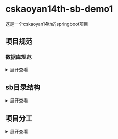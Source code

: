 # cskaoyan14th-sb-demo1
这是一个cskaoyan14th的springboot项目

## 项目规范

### 数据库规范
<details>
<summary>展开查看</summary>
<pre><code>.
database: cskaoyanmall
├── table: cskaoyan_mall_ad
├── table: cskaoyan_mall_address
├── table: cskaoyan_mall_admin
├── table: cskaoyan_mall_brand
├── table: cskaoyan_mall_cart
├── table: cskaoyan_mall_category
├── table: cskaoyan_mall_collect
├── table: cskaoyan_mall_comment
├── table: cskaoyan_mall_coupon
├── table: cskaoyan_mall_coupon_user
├── table: cskaoyan_mall_feedback
├── table: cskaoyan_mall_footprint
├── table: cskaoyan_mall_goods
├── table: cskaoyan_mall_goods_attribute
├── table: cskaoyan_mall_goods_product
├── table: cskaoyan_mall_goods_specification
├── table: cskaoyan_mall_groupon
├── table: cskaoyan_mall_groupon_rules
├── table: cskaoyan_mall_issue
├── table: cskaoyan_mall_keyword
├── table: cskaoyan_mall_log
├── table: cskaoyan_mall_order
├── table: cskaoyan_mall_order_goods
├── table: cskaoyan_mall_permission
├── table: cskaoyan_mall_region
├── table: cskaoyan_mall_role
├── table: cskaoyan_mall_search_history
├── table: cskaoyan_mall_storage
├── table: cskaoyan_mall_system
├── table: cskaoyan_mall_topic
├── table: cskaoyan_mall_user
└── table: cskaoyan_mall_user_formid
</code></pre>
</details>


## sb目录结构
<details>
<summary>展开查看</summary>
<pre><code>.
├── 33: lzl
└── src
     ├── main
     |    ├── java
     |    |    └── com
     |    |         └── cskaoyan14th
     |    |              ├── bean
     |    |              ├── config
     |    |              ├── controller
     |    |              ├── converter
     |    |              ├── generator
     |    |              ├── interceptor
     |    |              ├── mapper
     |    |              ├── service
     |    |              ├── util
     |    |              └── vo
     |    └── resources
     |         ├── com
     |         |    └── cskaoyan14th
     |         |         └── mapper
     |         ├── static
     |         └── templates
     └── test

</code></pre>
</details>


## 项目分工
<details>
<summary>展开查看</summary>
<pre><code>.
用户管理：wzg
商场管理：yyc
商品管理：xy
推广管理：hs
系统管理：sly
配置管理：lt
统计报表：
外链：
摸鱼：mxf
</code></pre>
</details>
